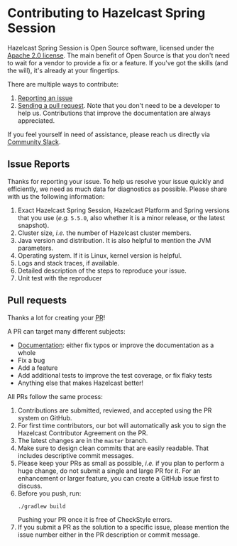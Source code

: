 # Contributing to Hazelcast Spring Session

Hazelcast Spring Session is Open Source software, licensed under the [Apache 2.0 license](LICENSE).
The main benefit of Open Source is that you don't need to wait for a vendor to provide a fix or a feature.
If you've got the skills (and the will), it's already at your fingertips.

There are multiple ways to contribute:

1. [Reporting an issue](#issue-reports)
2. [Sending a pull request](#pull-requests).
   Note that you don't need to be a developer to help us.
   Contributions that improve the documentation are always appreciated.

If you feel yourself in need of assistance, please reach us directly via [Community Slack](https://slack.hazelcast.com/).

## Issue Reports

Thanks for reporting your issue.
To help us resolve your issue quickly and efficiently, we need as much data for diagnostics as possible.
Please share with us the following information:

1. Exact Hazelcast Spring Session, Hazelcast Platform and Spring versions that you use (_e.g._ `5.5.0`, also whether it is a minor release, or the latest snapshot).
2. Cluster size, _i.e._ the number of Hazelcast cluster members.
3. Java version and distribution.
   It is also helpful to mention the JVM parameters.
4. Operating system.
   If it is Linux, kernel version is helpful.
5. Logs and stack traces, if available.
6. Detailed description of the steps to reproduce your issue.
7. Unit test with the reproducer

## Pull requests

Thanks a lot for creating your <abbr title="Pull Request">PR</abbr>!

A PR can target many different subjects:

* [Documentation](https://github.com/hazelcast/hz-docs):
  either fix typos or improve the documentation as a whole
* Fix a bug
* Add a feature
* Add additional tests to improve the test coverage, or fix flaky tests
* Anything else that makes Hazelcast better!

All PRs follow the same process:

1. Contributions are submitted, reviewed, and accepted using the PR system on GitHub.
2. For first time contributors, our bot will automatically ask you to sign the Hazelcast Contributor Agreement on the
   PR.
3. The latest changes are in the `master` branch.
4. Make sure to design clean commits that are easily readable.
   That includes descriptive commit messages.
5. Please keep your PRs as small as possible, _i.e._ if you plan to perform a huge change, do not submit a single and
   large PR for it.
   For an enhancement or larger feature, you can create a GitHub issue first to discuss.
6. Before you push, run:
   ```bash
   ./gradlew build
   ```
   Pushing your PR once it is free of CheckStyle errors.
7. If you submit a PR as the solution to a specific issue, please mention the issue number either in the PR description
   or commit message.
